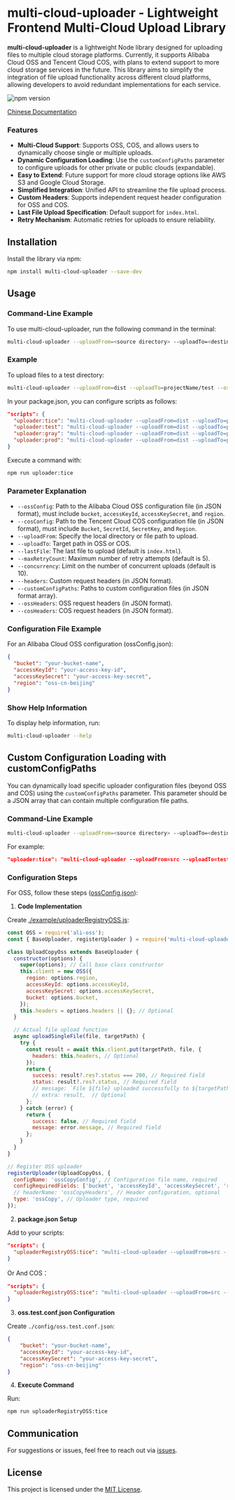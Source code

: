 # multi-cloud-uploader - Lightweight Frontend Multi-Cloud Upload Library

**multi-cloud-uploader** is a lightweight Node library designed for uploading files to multiple cloud storage platforms. Currently, it supports Alibaba Cloud OSS and Tencent Cloud COS, with plans to extend support to more cloud storage services in the future. This library aims to simplify the integration of file upload functionality across different cloud platforms, allowing developers to avoid redundant implementations for each service.

![npm version](https://img.shields.io/npm/v/multi-cloud-uploader)

[Chinese Documentation](https://github.com/SailingCoder/multi-cloud-uploader/blob/main/doc/README_CN.md)

### Features

*   **Multi-Cloud Support**: Supports OSS, COS, and allows users to dynamically choose single or multiple uploads.
*   **Dynamic Configuration Loading**: Use the `customConfigPaths` parameter to configure uploads for other private or public clouds (expandable).
*   **Easy to Extend**: Future support for more cloud storage options like AWS S3 and Google Cloud Storage.
*   **Simplified Integration**: Unified API to streamline the file upload process.
*   **Custom Headers**: Supports independent request header configuration for OSS and COS.
*   **Last File Upload Specification**: Default support for `index.html`.
*   **Retry Mechanism**: Automatic retries for uploads to ensure reliability.

## Installation

Install the library via npm:

```bash
npm install multi-cloud-uploader --save-dev 
```

## Usage

### Command-Line Example

To use multi-cloud-uploader, run the following command in the terminal:

```bash
multi-cloud-uploader --uploadFrom=<source directory> --uploadTo=<destination directory> --ossConfig=<oss configuration file>
```

### Example

To upload files to a test directory:

```bash
multi-cloud-uploader --uploadFrom=dist --uploadTo=projectName/test --ossConfig=./oss.test.conf.json 
```

In your package.json, you can configure scripts as follows:

```json
"scripts": {
  "uploader:tice": "multi-cloud-uploader --uploadFrom=dist --uploadTo=projectName/tice --ossConfig=./config/oss.tice.conf.json",
  "uploader:test": "multi-cloud-uploader --uploadFrom=dist --uploadTo=projectName/test --ossConfig=./config/oss.test.conf.json",
  "uploader:gray": "multi-cloud-uploader --uploadFrom=dist --uploadTo=projectName/gray --ossConfig=./config/oss.gray.conf.json",
  "uploader:prod": "multi-cloud-uploader --uploadFrom=dist --uploadTo=projectName/prod --ossConfig=./config/oss.prod.conf.json"
}
```

Execute a command with:

```bash
npm run uploader:tice
```

### Parameter Explanation

*   `--ossConfig`: Path to the Alibaba Cloud OSS configuration file (in JSON format), must include `bucket`, `accessKeyId`, `accessKeySecret`, and `region`.
*   `--cosConfig`: Path to the Tencent Cloud COS configuration file (in JSON format), must include `Bucket`, `SecretId`, `SecretKey`, and `Region`.
*   `--uploadFrom`: Specify the local directory or file path to upload.
*   `--uploadTo`: Target path in OSS or COS.
*   `--lastFile`: The last file to upload (default is `index.html`).
*   `--maxRetryCount`: Maximum number of retry attempts (default is 5).
*   `--concurrency`: Limit on the number of concurrent uploads (default is 10).
*   `--headers`: Custom request headers (in JSON format).
*   `--customConfigPaths`: Paths to custom configuration files (in JSON format array).
*   `--ossHeaders`: OSS request headers (in JSON format).
*   `--cosHeaders`: COS request headers (in JSON format).

### Configuration File Example

For an Alibaba Cloud OSS configuration (ossConfig.json):

```json
{
  "bucket": "your-bucket-name",
  "accessKeyId": "your-access-key-id",
  "accessKeySecret": "your-access-key-secret",
  "region": "oss-cn-beijing"
}
```

### Show Help Information

To display help information, run:

```bash
multi-cloud-uploader --help
```

## Custom Configuration Loading with customConfigPaths

You can dynamically load specific uploader configuration files (beyond OSS and COS) using the `customConfigPaths` parameter. This parameter should be a JSON array that can contain multiple configuration file paths.

### Command-Line Example

```bash
multi-cloud-uploader --uploadFrom=<source directory> --uploadTo=<destination directory> --customConfigPaths='[<config file path1>, <config file path2>]' --ossConfig=<oss configuration file>
```

For example:

```json
"uploader:tice": "multi-cloud-uploader --uploadFrom=src --uploadTo=test/sailing  --customConfigPaths='[\"./src/upload/ossUpload\"]' --ossConfig=./oss.tice.conf.json",
```

### Configuration Steps

For OSS, follow these steps ([ossConfig.json](https://github.com/SailingCoder/multi-cloud-uploader/tree/main/example/config)):

1. **Code Implementation**

Create [./example/uploaderRegistryOSS.js](https://github.com/SailingCoder/multi-cloud-uploader/tree/main/example/uploaderRegistryOSS.js):

```js
const OSS = require('ali-oss');
const { BaseUploader, registerUploader } = require('multi-cloud-uploader');

class UploadCopyOss extends BaseUploader {
  constructor(options) {
    super(options); // Call base class constructor
    this.client = new OSS({
      region: options.region,
      accessKeyId: options.accessKeyId,
      accessKeySecret: options.accessKeySecret,
      bucket: options.bucket,
    });
    this.headers = options.headers || {}; // Optional
  }

  // Actual file upload function
  async uploadSingleFile(file, targetPath) {
    try {
      const result = await this.client.put(targetPath, file, {
        headers: this.headers, // Optional
      });
      return {
        success: result?.res?.status === 200, // Required field
        status: result?.res?.status, // Required field
        // message: `File ${file} uploaded successfully to ${targetPath}`, // Optional
        // extra: result,  // Optional
      };
    } catch (error) {
      return {
        success: false, // Required field
        message: error.message, // Required field
      };
    }
  }
}

// Register OSS uploader
registerUploader(UploadCopyOss, {
  configName: 'ossCopyConfig', // Configuration file name, required
  configRequiredFields: ['bucket', 'accessKeyId', 'accessKeySecret', 'region'], // Required
  // headerName: 'ossCopyHeaders', // Header configuration, optional
  type: 'ossCopy', // Uploader type, required
});
```

2. **package.json Setup**

Add to your scripts:

```json
"scripts": {
  "uploaderRegistryOSS:tice": "multi-cloud-uploader --uploadFrom=src --uploadTo=test/sailing  --customConfigPaths='[\"./example/uploaderRegistryOSS.js\"]' --ossCopyConfig=./config/oss.tice.conf.json"
}
```

Or And COS：

```json
"scripts": {
  "uploaderRegistryOSS:tice": "multi-cloud-uploader --uploadFrom=src --uploadTo=test/sailing  --customConfigPaths='[\"./example/uploaderRegistryOSS.js\"]' --ossCopyConfig=./config/oss.tice.conf.json --cosConfig=./config/cos.tice.conf.json"
}
```

3. **oss.test.conf.json Configuration**

Create `./config/oss.test.conf.json`:

```json
{
    "bucket": "your-bucket-name",
    "accessKeyId": "your-access-key-id",
    "accessKeySecret": "your-access-key-secret",
    "region": "oss-cn-beijing"
}
```

4. **Execute Command**

Run:

```bash
npm run uploaderRegistryOSS:tice
```

## Communication

For suggestions or issues, feel free to reach out via [issues](https://github.com/SailingCoder/multi-cloud-uploader/issues).

## License

This project is licensed under the [MIT License](LICENSE).